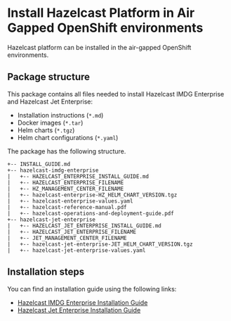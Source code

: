 # Install Hazelcast Platform in Air Gapped OpenShift environments

Hazelcast platform can be installed in the air-gapped OpenShift environments.

## Package structure

This package contains all files needed to install Hazelcast IMDG Enterprise and Hazelcast Jet Enterprise:
* Installation instructions (`*.md`)
* Docker images (`*.tar`)
* Helm charts (`*.tgz`)
* Helm chart configurations (`*.yaml`)

The package has the following structure.

    +-- INSTALL_GUIDE.md
    +-- hazelcast-imdg-enterprise
    |   +-- HAZELCAST_ENTERPRISE_INSTALL_GUIDE.md
    |   +-- HAZELCAST_ENTERPRISE_FILENAME
    |   +-- HZ_MANAGEMENT_CENTER_FILENAME
    |   +-- hazelcast-enterprise-HZ_HELM_CHART_VERSION.tgz
    |   +-- hazelcast-enterprise-values.yaml
    |   +-- hazelcast-reference-manual.pdf
    |   +-- hazelcast-operations-and-deployment-guide.pdf
    +-- hazelcast-jet-enterprise
    |   +-- HAZELCAST_JET_ENTERPRISE_INSTALL_GUIDE.md
    |   +-- HAZELCAST_JET_ENTERPRISE_FILENAME
    |   +-- JET_MANAGEMENT_CENTER_FILENAME
    |   +-- hazelcast-jet-enterprise-JET_HELM_CHART_VERSION.tgz
    |   +-- hazelcast-jet-enterprise-values.yaml

## Installation steps

You can find an installation guide using the following links:
* [Hazelcast IMDG Enterprise Installation Guide](hazelcast-imdg-enterprise/HAZELCAST_ENTERPRISE_INSTALL_GUIDE.md)
* [Hazelcast Jet Enterprise Installation Guide](hazelcast-jet-enterprise/HAZELCAST_JET_ENTERPRISE_INSTALL_GUIDE.md)
